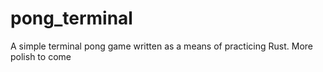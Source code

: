# pong_terminal

A simple terminal pong game written as a means of practicing Rust. More polish to come
